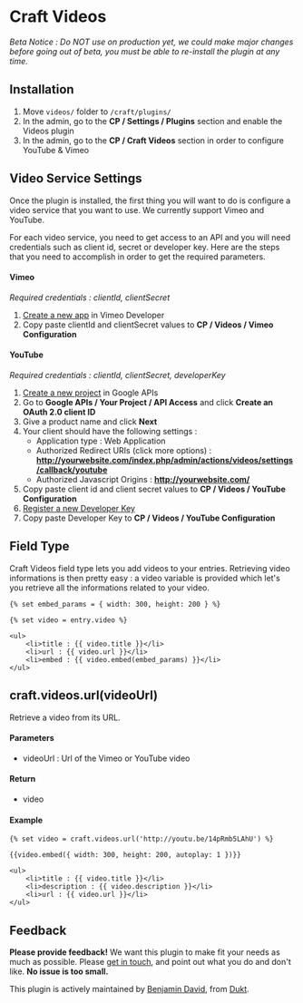 # Craft Videos

*Beta Notice : Do NOT use on production yet, we could make major changes before going out of beta, you must be able to re-install the plugin at any time.*

## Installation

1. Move `videos/` folder to `/craft/plugins/`
2. In the admin, go to the **CP / Settings / Plugins** section and enable the Videos plugin
3. In the admin, go to the **CP / Craft Videos** section in order to configure YouTube & Vimeo

## Video Service Settings

Once the plugin is installed, the first thing you will want to do is configure a video service that you want to use. We currently support Vimeo and YouTube.

For each video service, you need to get access to an API and you will need credentials such as client id, secret or developer key. Here are the steps that you need to accomplish in order to get the required parameters.

#### Vimeo

*Required credentials : clientId, clientSecret*

1. [Create a new app](https://developer.vimeo.com/apps) in Vimeo Developer
2. Copy paste clientId and clientSecret values to **CP / Videos / Vimeo Configuration**

#### YouTube

*Required credentials : clientId, clientSecret, developerKey*

1. [Create a new project](https://code.google.com/apis/console/) in Google APIs
2. Go to **Google APIs / Your Project / API Access** and click **Create an OAuth 2.0 client ID**
3. Give a product name and click **Next**
4. Your client should have the following settings :
	- Application type : Web Application
	- Authorized Redirect URIs (click more options) : **http://yourwebsite.com/index.php/admin/actions/videos/settings/callback/youtube**
	- Authorized Javascript Origins : **http://yourwebsite.com/**
5. Copy paste client id and client secret values to **CP / Videos / YouTube Configuration**
6. [Register a new Developer Key](https://code.google.com/apis/youtube/dashboard)
7. Copy paste Developer Key to **CP / Videos / YouTube Configuration**

## Field Type

Craft Videos field type lets you add videos to your entries. Retrieving video informations is then pretty easy : a video variable is provided which let's you retrieve all the informations related to your video.

	{% set embed_params = { width: 300, height: 200 } %}

	{% set video = entry.video %}

	<ul>
		<li>title : {{ video.title }}</li>
		<li>url : {{ video.url }}</li>
		<li>embed : {{ video.embed(embed_params) }}</li>
	</ul>


## craft.videos.url(videoUrl)

Retrieve a video from its URL.

#### Parameters

- videoUrl : Url of the Vimeo or YouTube video

#### Return

- video

#### Example

	{% set video = craft.videos.url('http://youtu.be/14pRmb5LAhU') %}

	{{video.embed({ width: 300, height: 200, autoplay: 1 })}}

	<ul>
		<li>title : {{ video.title }}</li>
		<li>description : {{ video.description }}</li>
		<li>url : {{ video.url }}</li>
	</ul>

## Feedback

**Please provide feedback!** We want this plugin to make fit your needs as much as possible.
Please [get in touch](mailto:hello@dukt.net), and point out what you do and don't like. **No issue is too small.**

This plugin is actively maintained by [Benjamin David](https://github.com/benjamindavid), from [Dukt](http://dukt.net/).
